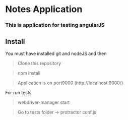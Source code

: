 # Notes Application
### This is application for testing angularJS


## Install
You must have installed git and nodeJS and then
> Clone this repository

> npm install

> Application is on port9000 (http://localhost:9000/)

For run tests
> webdriver-manager start

> Go to tests folder -> protractor conf.js

